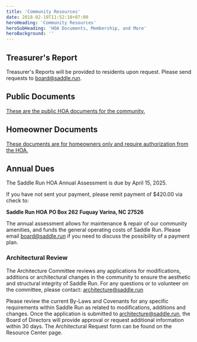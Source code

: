 ```yaml
---
title: 'Community Resources'
date: 2018-02-10T11:52:18+07:00
heroHeading: 'Community Resources'
heroSubHeading: 'HOA Documents, Membership, and More'
heroBackground: ''
---
```


## Treasurer's Report

Treasurer's Reports will be provided to residents upon request.  Please send
requests to [board@saddle.run](mailto:board@saddle.run).

## Public Documents

[These are the public HOA documents for the community.](https://drive.google.com/drive/folders/1L8oU683WB4U-9s2E0AB-hOZpOKnIwHVY?usp=sharing)

## Homeowner Documents

[These documents are for homeowners only and require authorization from the
HOA.](https://drive.google.com/drive/folders/1nsabJSzavODCRA_802IJkp5WpAsN5o0Q?usp=sharing)

## Annual Dues

The Saddle Run HOA Annual Assessment is due by April 15, 2025.

If you have not sent your payment, please remit payment of $420.00 via check to:

**Saddle Run HOA**
**PO Box 262**
**Fuquay Varina, NC  27526**

The annual assessment allows for maintenance & repair of our community
amenities, and funds the general operating costs of Saddle Run. Please email
[board@saddle.run](mailto:board@saddle.run) if you need to discuss the
possibility of a payment plan.


### Architectural Review

The Architecture Committee reviews any applications for modifications, additions or architectural changes in the community to ensure the aesthetic and structural integrity of Saddle Run. For any questions or to volunteer on the committee, please contact:
[architecture@saddle.run](mailto:architecture@saddle.run)

Please review the current By-Laws and Covenants for any specific requirements within Saddle Run as related to modifications, additions and changes. Once the application is submitted to [architecture@saddle.run](mailto:architecture@saddle.run), the Board of Directors will provide approval or request additional information within 30 days. The Architectural Request form can be found on the Resource Center page.